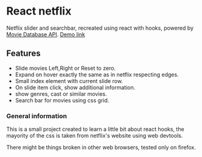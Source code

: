 # React netflix

Netflix slider and searchbar, recreated using react with hooks, powered by [Movie Database API](https://www.themoviedb.org/?language=en-US).
[Demo link](https://zygiss22.github.io/react-netflix/)

## Features



 - Slide movies Left,Right or Reset to zero.
 - Expand on hover exactly the same as in netflix respecting edges.
 - Small index element with current slide row.
 - On slide item click, show additional information.
 - show genres, cast or similar movies.
 - Search bar for movies using css grid.




### General information

This is a small project created to learn a little bit about react hooks, the mayority of the css is taken from netflix's website using web devtools.

There might be things broken in other web browsers, tested only on firefox.



